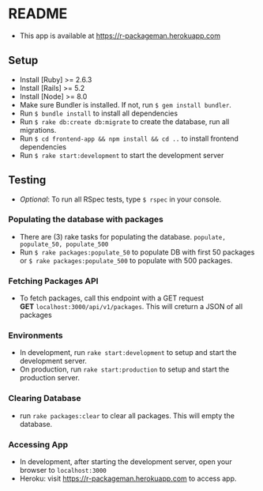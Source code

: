 # README

* This app is available at https://r-packageman.herokuapp.com

## Setup
* Install [Ruby] >= 2.6.3
* Install [Rails] >= 5.2
* Install [Node] >= 8.0
* Make sure Bundler is installed. If not, run ```$ gem install bundler```.
* Run ```$ bundle install``` to install all dependencies
* Run ```$ rake db:create db:migrate``` to create the database, run all migrations.
* Run ```$ cd frontend-app && npm install && cd ..``` to install frontend dependencies
* Run ```$ rake start:development``` to start the development server

## Testing
* _Optional_: To run all RSpec tests, type ```$ rspec``` in your console.

### Populating the database with packages
* There are (3) rake tasks for populating the database. ```populate, populate_50, populate_500```
* Run ```$ rake packages:populate_50``` to populate DB with first 50 packages or ```$ rake packages:populate_500``` to populate with 500 packages.


### Fetching Packages API
* To fetch packages, call this endpoint with a GET request <br/> **GET** ```localhost:3000/api/v1/packages```. This will creturn a JSON of all packages  <br/>


### Environments
* In development, run ```rake start:development``` to setup and start the development server.
* On production, run ```rake start:production``` to setup and start the production server.

### Clearing Database
* run ```rake packages:clear``` to clear all packages. This will empty the database.

### Accessing App
* In development, after starting the development server, open your browser to ```localhost:3000```
* Heroku: visit https://r-packageman.herokuapp.com to access app.
